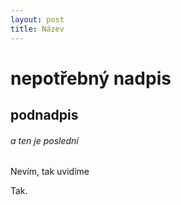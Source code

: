 ```yaml
---
layout: post
title: Název
---
```


# nepotřebný nadpis


## podnadpis

###### a ten je poslední

Nevím, tak uvidíme

Tak.